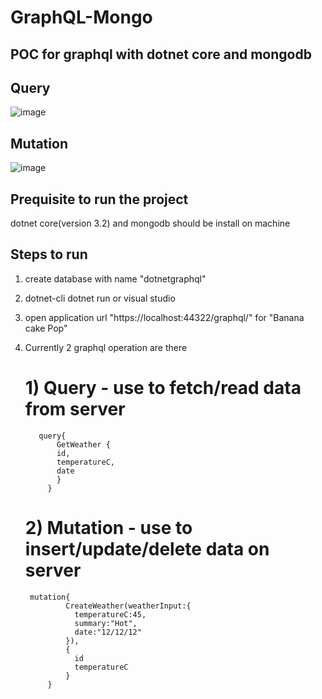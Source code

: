 # GraphQL-Mongo
## POC for graphql with dotnet core and mongodb
## Query
![image](https://user-images.githubusercontent.com/26926642/161582751-f72f0719-3430-4eeb-a433-452bdebc2435.png)

## Mutation
![image](https://user-images.githubusercontent.com/26926642/161669120-a8657c3e-7af6-401a-82a3-31159d7cd834.png)
## Prequisite to run the project
dotnet core(version 3.2) and mongodb should be install on machine

## Steps to run 
1) create database with name "dotnetgraphql"
2) dotnet-cli dotnet run 
   or 
  visual studio 
3) open application url "https://localhost:44322/graphql/" for "Banana cake Pop" 
4) Currently 2 graphql operation are there 
      # 1) Query - use to fetch/read data from server
          query{
              GetWeather {
              id,
              temperatureC,
              date
              }
            }
            
            

      # 2) Mutation - use to insert/update/delete data on server
        
        mutation{
                CreateWeather(weatherInput:{
                  temperatureC:45,
                  summary:"Hot",
                  date:"12/12/12"
                }),
                {
                  id
                  temperatureC
                }
            }
        
        

 
